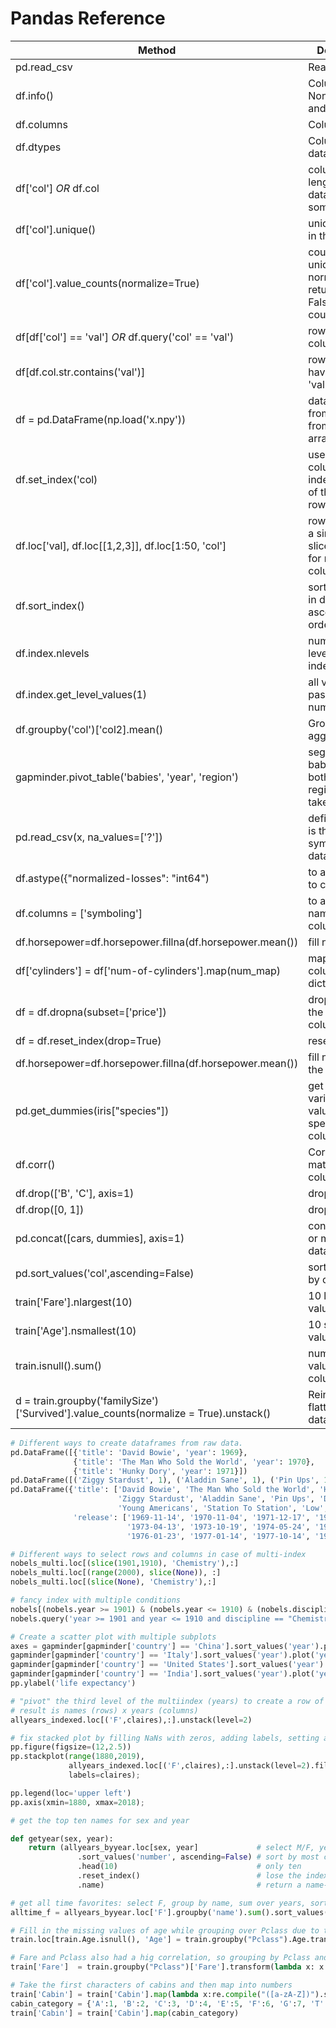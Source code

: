 # Pandas Reference

| Method                                                                               | Description                                                                 |
| ------------------------------------------------------------------------------------ | --------------------------------------------------------------------------- |
| pd.read_csv                                                                          | Read a CSV file                                                             |
| df.info()                                                                            | Column names, Non-null count and data-types                                 |
| df.columns                                                                           | Column names                                                                |
| df.dtypes                                                                            | Columns datatypes                                                           |
| df['col'] *OR* df.col                                                                | column name, length, datatype and some data                                 |
| df['col'].unique()                                                                   | unique values in the column                                                 |
| df['col'].value_counts(normalize=True)                                               | counts by unique values, normalize=True returns ratios False returns counts |
| df[df['col'] == 'val'] *OR* df.query('col' == 'val')                                 | rows filtered by column = value                                             |
| df[df.col.str.contains('val')]                                                       | rows with col having the str 'val'                                          |
| df = pd.DataFrame(np.load('x.npy'))                                                  | data frame from npy file or from a numpy array                              |
| df.set_index('col)                                                                   | use selected columns as index instead of the default row numbers            |
| df.loc['val], df.loc[[1,2,3]], df.loc[1:50, 'col']                                   | rows based on a single, list or slice or labels for rows and/or columns     |
| df.sort_index()                                                                      | sort the index in default ascending order                                   |
| df.index.nlevels                                                                     | number of levels in the index                                               |
| df.index.get_level_values(1)                                                         | all values in the passed level number                                       |
| df.groupby('col')['col2].mean()                                                      | Group by and aggregate                                                      |
| gapminder.pivot_table('babies', 'year', 'region')                                    | segment babies data by both year and region, then take mean                 |
| pd.read_csv(x, na_values=['?'])                                                      | defines that '?' is the nan symbol in the dataset                           |
| df.astype({"normalized-losses": "int64")                                             | to assign types to columns                                                  |
| df.columns = ['symboling']                                                           | to assign names to columns                                                  |
| df.horsepower=df.horsepower.fillna(df.horsepower.mean())                             | fill nan values                                                             |
| df['cylinders'] = df['num-of-cylinders'].map(num_map)                                | map values in a column using dictionary                                     |
| df = df.dropna(subset=['price'])                                                     | drop nans for the specified columns                                         |
| df = df.reset_index(drop=True)                                                       | reset index                                                                 |
| df.horsepower=df.horsepower.fillna(df.horsepower.mean())                             | fill nans with the mean                                                     |
| pd.get_dummies(iris["species"])                                                      | get dummy variables with values for the specified column                    |
| df.corr()                                                                            | Correlation matrix for all columns                                          |
| df.drop(['B', 'C'], axis=1)                                                          | drop a column                                                               |
| df.drop([0, 1])                                                                      | drop by index                                                               |
| pd.concat([cars, dummies], axis=1)                                                   | concatenate 2 or more dataframes                                            |
| pd.sort_values('col',ascending=False)                                                | sort dataframe by column                                                    |
| train['Fare'].nlargest(10)                                                           | 10 largest values of fare                                                   |
| train['Age'].nsmallest(10)                                                           | 10 smallest values of age.                                                  |
| train.isnull().sum()                                                                 | number of null values in every column                                       |
| d = train.groupby('familySize')['Survived'].value_counts(normalize = True).unstack() | Reindex and flatten the dataframe                                           |

```python
# Different ways to create dataframes from raw data.
pd.DataFrame([{'title': 'David Bowie', 'year': 1969},
              {'title': 'The Man Who Sold the World', 'year': 1970},
              {'title': 'Hunky Dory', 'year': 1971}])
pd.DataFrame([('Ziggy Stardust', 1), ('Aladdin Sane', 1), ('Pin Ups', 1)], columns=['title','toprank'])
pd.DataFrame({'title': ['David Bowie', 'The Man Who Sold the World', 'Hunky Dory',
                        'Ziggy Stardust', 'Aladdin Sane', 'Pin Ups', 'Diamond Dogs',
                        'Young Americans', 'Station To Station', 'Low', 'Heroes', 'Lodger'],
              'release': ['1969-11-14', '1970-11-04', '1971-12-17', '1972-06-16',
                          '1973-04-13', '1973-10-19', '1974-05-24', '1975-03-07',
                          '1976-01-23', '1977-01-14', '1977-10-14', '1979-05-18']})
```

```python
# Different ways to select rows and columns in case of multi-index
nobels_multi.loc[(slice(1901,1910), 'Chemistry'),:]
nobels_multi.loc[(range(2000), slice(None)), :]
nobels_multi.loc[(slice(None), 'Chemistry'),:]
```

```python
# fancy index with multiple conditions
nobels[(nobels.year >= 1901) & (nobels.year <= 1910) & (nobels.discipline == 'Chemistry')]
nobels.query('year >= 1901 and year <= 1910 and discipline == "Chemistry"')
```

```python
# Create a scatter plot with multiple subplots
axes = gapminder[gapminder['country'] == 'China'].sort_values('year').plot('year', 'life_expectancy', label='China')
gapminder[gapminder['country'] == 'Italy'].sort_values('year').plot('year', 'life_expectancy', label='Italy', ax=axes)
gapminder[gapminder['country'] == 'United States'].sort_values('year').plot('year', 'life_expectancy', label='USA', ax=axes)
gapminder[gapminder['country'] == 'India'].sort_values('year').plot('year', 'life_expectancy', label='India', ax=axes)
pp.ylabel('life expectancy')
```

```python
# "pivot" the third level of the multiindex (years) to create a row of columns;
# result is names (rows) x years (columns)
allyears_indexed.loc[('F',claires),:].unstack(level=2)

# fix stacked plot by filling NaNs with zeros, adding labels, setting axis range
pp.figure(figsize=(12,2.5))
pp.stackplot(range(1880,2019),
             allyears_indexed.loc[('F',claires),:].unstack(level=2).fillna(0),
             labels=claires);

pp.legend(loc='upper left')
pp.axis(xmin=1880, xmax=2018);
```

```python
# get the top ten names for sex and year

def getyear(sex, year):
    return (allyears_byyear.loc[sex, year]             # select M/F, year
               .sort_values('number', ascending=False) # sort by most common
               .head(10)                               # only ten
               .reset_index()                          # lose the index
               .name)                                  # return a name-only Series
```

```python
# get all time favorites: select F, group by name, sum over years, sort, cap 
alltime_f = allyears_byyear.loc['F'].groupby('name').sum().sort_values('number', ascending=False).head(10)
```

```python
# Fill in the missing values of age while grouping over Pclass due to the big correlation value between the 2
train.loc[train.Age.isnull(), 'Age'] = train.groupby("Pclass").Age.transform('median')
```

```python
# Fare and Pclass also had a hig correlation, so grouping by Pclass and filling null values
train['Fare']  = train.groupby("Pclass")['Fare'].transform(lambda x: x.fillna(x.median()))
```

```python
# Take the first characters of cabins and then map into numbers
train['Cabin'] = train['Cabin'].map(lambda x:re.compile("([a-zA-Z])").search(x).group())
cabin_category = {'A':1, 'B':2, 'C':3, 'D':4, 'E':5, 'F':6, 'G':7, 'T':8, 'U':9}
train['Cabin'] = train['Cabin'].map(cabin_category)
```
